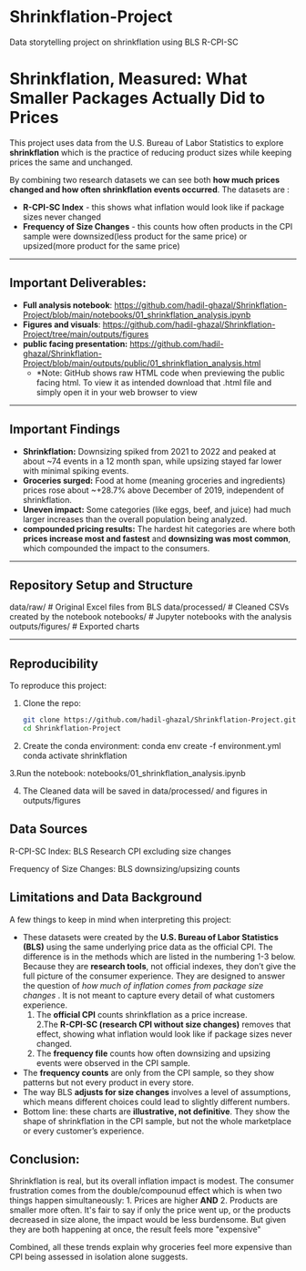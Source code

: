 # Shrinkflation-Project
Data storytelling project on shrinkflation using BLS R-CPI-SC
# Shrinkflation, Measured: What Smaller Packages Actually Did to Prices

This project uses data from the U.S. Bureau of Labor Statistics to explore **shrinkflation** which is the practice of reducing product sizes while keeping prices the same and unchanged.

By combining two research datasets we can see both **how much prices changed and how often shrinkflation events occurred**. The datasets are :  
- **R-CPI-SC Index** - this shows what inflation would look like if package sizes never changed  
- **Frequency of Size Changes** - this counts how often products in the CPI sample were downsized(less product for the same price) or upsized(more product for the same price) 

---
## Important Deliverables:
- **Full analysis notebook**: https://github.com/hadil-ghazal/Shrinkflation-Project/blob/main/notebooks/01_shrinkflation_analysis.ipynb
- **Figures and visuals**: https://github.com/hadil-ghazal/Shrinkflation-Project/tree/main/outputs/figures
- **public facing presentation:** https://github.com/hadil-ghazal/Shrinkflation-Project/blob/main/outputs/public/01_shrinkflation_analysis.html
   - *Note: GitHub shows raw HTML code when previewing the public facing html. To view it as intended download that .html file and simply open         it in your web browser to view

---

## Important Findings
- **Shrinkflation:** Downsizing spiked from 2021 to 2022 and peaked at about ~74 events in a 12 month span, while upsizing stayed far lower with minimal spiking events.  
- **Groceries surged:** Food at home (meaning groceries and ingredients) prices rose about ~+28.7% above December of 2019, independent of  shrinkflation.  
- **Uneven impact:** Some categories (like eggs, beef, and juice) had much larger increases than the overall population being analyzed.  
- **compounded pricing results:** The hardest hit categories are where both **prices increase most and fastest** and **downsizing was most common**, which compounded the impact to the consumers.  

---

## Repository Setup and Structure

data/raw/ # Original Excel files from BLS
data/processed/ # Cleaned CSVs created by the notebook
notebooks/ # Jupyter notebooks with the analysis
outputs/figures/ # Exported charts 


---

## Reproducibility
To reproduce this project:

1. Clone the repo:
   ```bash
   git clone https://github.com/hadil-ghazal/Shrinkflation-Project.git
   cd Shrinkflation-Project

2. Create the conda environment:
conda env create -f environment.yml
conda activate shrinkflation

3.Run the notebook:
notebooks/01_shrinkflation_analysis.ipynb

4. The Cleaned data will be saved in data/processed/ and figures in outputs/figures


 ## Data Sources

R-CPI-SC Index: BLS Research CPI excluding size changes

Frequency of Size Changes: BLS downsizing/upsizing counts

## Limitations and Data Background

A few things to keep in mind when interpreting this project:  

- These datasets were created by the **U.S. Bureau of Labor Statistics (BLS)** using the same underlying price data as the official CPI. The difference is in the methods which are listed in the numbering 1-3 below. Because they are **research tools**, not official indexes, they don’t give the full picture of the consumer experience. They are designed to answer the question of *how much of inflation comes from package size changes* . It is not meant to capture every detail of what customers experience. 
  1. The **official CPI** counts shrinkflation as a price increase.  
  2.The **R-CPI-SC (research CPI without size changes)** removes that effect, showing what inflation would look like if package sizes never changed.  
  3. The **frequency file** counts how often downsizing and upsizing events were observed in the CPI sample.  
- The **frequency counts** are only from the CPI sample, so they show patterns but not every product in every store.  
- The way BLS **adjusts for size changes** involves a level of assumptions, which means different choices could lead to slightly different numbers.  
- Bottom line: these charts are **illustrative, not definitive**. They show the shape of shrinkflation in the CPI sample, but not the whole marketplace or every customer’s experience.



## Conclusion:

Shrinkflation is real, but its overall inflation impact is modest.
The consumer frustration comes from the double/compounud effect which is when two things happen simultaneously: 1. Prices are higher **AND** 2. Products are smaller more often. It's fair to say if only the price went up, or the products decreased in size alone, the impact would be less burdensome. But given they are both happening at once, the result feels more "expensive"

Combined, all these trends explain why groceries feel more expensive than CPI being assessed in isolation alone suggests.
